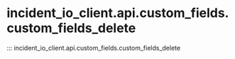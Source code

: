 # incident_io_client.api.custom_fields.custom_fields_delete

::: incident_io_client.api.custom_fields.custom_fields_delete